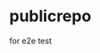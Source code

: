 # publicrepo
for e2e test

































































































































































































































































































































































































































































































































































































































































































































































































































































































































































































































































































































































































































































































































































































































































































































































































































































































































































































































































































































































































































































































































































































































































































































































































































































































































































































































































































































































































































































































































































































































































































































































































































































































































































